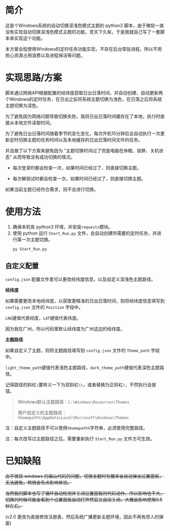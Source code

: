 # 简介

这是个Windows系统的自动切换深浅色模式主题的 python3 脚本，由于微软一直没有实现自动切换深浅色模式主题的功能，苦天下久矣，于是我就自己写了一套脚本来实现这个功能。

本方案全程使用Windows的定时任务功能实现，不存在后台常驻进程，所以不用担心资源占用浪费以及进程保活等问题。

# 实现思路/方案

脚本通过网络API根据配置的经纬度获取日出日落时间，并自动创建、自动更新两个Windows的定时任务，在日出之前将系统主题切换为浅色，在日落之后将系统主题切换为深色。

为了避免因为网络问题导致切换失败，我将日出日落时间缓存在了本地，执行时直接从本地文件读取时间。

为了避免日出日落时间随着季节的变化变化，每次开机15分钟后会自动执行一次更新定时切换主题的任务时间以及本地缓存的日出日落时间文件的任务。

并且做了以下方案来避免因为 ”主题切换时间过了但是电脑在休眠、锁屏、关机状态” 从而导致没有成功切换的情况。

 - 每次登录时都会检查一次，如果时间已经过了，则直接切换主题。

 - 每次解锁试时都会检查一次，如果时间已经过了，则直接切换主题。

如果当前主题已经符合需求，则不会进行切换。

# 使用方法

1. 确保本机有 python3 环境，并安装`requests`模块。
2. 使用 python 运行 `Start_Run.py` 文件，会自动创建所需要的定时任务，并进行第一次主题切换。
    ```
    py Start_Run.py
    ```

## 自定义配置

`config.json` 配置文件里可以更改经纬度信息，以及自定义深浅色主题路径。

**经纬度**

如果需要更改本地经纬度，以获取更精准的日出日落时间，则将经纬度信息填写到 `config.json` 文件的 `Position` 字段中。

`LNG`键值代表经度，`LAT`键值代表纬度。

因为我在广州，所以代码里默认经纬度为广州这边的经纬度。

**主题路径**

如果自定义了主题，则将主题路径填写到 `config.json` 文件的 `Theme_path` 字段中。

`light_theme_path`键值代表浅色主题路径，`dark_theme_path`键值代表深色主题路径。

记得路径的斜杠`\`要转义一下为双斜杠`\\`，或者替换为正斜杠`/`，不然执行会报错。

>Windows默认主题路径：`C:\Windows\Resources\Themes`

>用户自定义的主题路径：`%homepath%\AppData\Local\Microsoft\Windows\Themes`

注：自定义主题路径不可以使用`%homepath%`字符串，必须使用完整路径。

注：每次改写过主题路径之后，需要重新执行 `Start_Run.py` 文件方可生效。

# 已知缺陷

~~由于微软 windows 的屎山代码的问题，切换主题时有概率会自动弹出设置面板，无法避免，稍微会有点影响体验。~~

~~当然我的脚本也写了循环自动检测并关闭设置面板的代码动作，所以影响也不大，切换的时候可能会看到个设置面板自动打开然后又自动关闭，大概会影响使用0.5秒左右。~~

(v2.0 更改为直接修改注册表，然后系统广播更新主题环境，因此不再有烦人的弹窗)